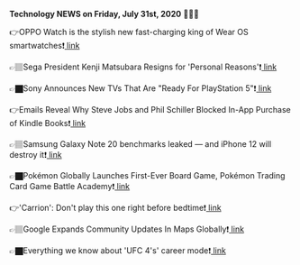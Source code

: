 <b>Technology NEWS on Friday, July 31st, 2020</b> 📡📡📡 

👉OPPO Watch is the stylish new fast-charging king of Wear OS smartwatches❗️<a href='https://techblock.club/?p=6309'> link</a>

👉🏽Sega President Kenji Matsubara Resigns for 'Personal Reasons'❗️<a href='https://techblock.club/?p=6311'> link</a>

👉🏿Sony Announces New TVs That Are "Ready For PlayStation 5"❗️<a href='https://techblock.club/?p=6313'> link</a>

👉Emails Reveal Why Steve Jobs and Phil Schiller Blocked In-App Purchase of Kindle Books❗️<a href='https://techblock.club/?p=6315'> link</a>

👉🏽Samsung Galaxy Note 20 benchmarks leaked — and iPhone 12 will destroy it❗️<a href='https://techblock.club/?p=6317'> link</a>

👉🏿Pokémon Globally Launches First-Ever Board Game, Pokémon Trading Card Game Battle Academy❗️<a href='https://techblock.club/?p=6319'> link</a>

👉'Carrion': Don't play this one right before bedtime❗️<a href='https://techblock.club/?p=6321'> link</a>

👉🏽Google Expands Community Updates In Maps Globally❗️<a href='https://techblock.club/?p=6323'> link</a>

👉🏿Everything we know about 'UFC 4's' career mode❗️<a href='https://techblock.club/?p=6325'> link</a>

